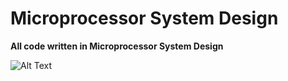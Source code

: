 # Microprocessor System Design

**All code written in Microprocessor System Design**

![Alt Text](https://os.mbed.com/media/platforms/lpc1768_pinout.png "Pinout")
